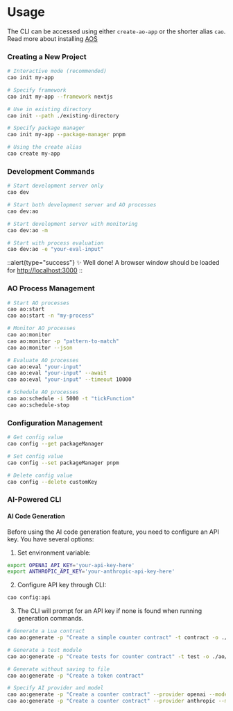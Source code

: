 # Usage

The CLI can be accessed using either `create-ao-app` or the shorter alias `cao`.
Read more about installing [AOS](https://cookbook_ao.arweave.dev/guides/aos/index.html)

### Creating a New Project

```bash
# Interactive mode (recommended)
cao init my-app

# Specify framework
cao init my-app --framework nextjs

# Use in existing directory
cao init --path ./existing-directory

# Specify package manager
cao init my-app --package-manager pnpm

# Using the create alias
cao create my-app
```

### Development Commands

```bash
# Start development server only
cao dev

# Start both development server and AO processes
cao dev:ao

# Start development server with monitoring
cao dev:ao -m

# Start with process evaluation
cao dev:ao -e "your-eval-input"
```

::alert{type="success"}
✨ Well done! A browser window should be loaded for <http://localhost:3000>
::

### AO Process Management

```bash
# Start AO processes
cao ao:start
cao ao:start -n "my-process"

# Monitor AO processes
cao ao:monitor
cao ao:monitor -p "pattern-to-match"
cao ao:monitor --json

# Evaluate AO processes
cao ao:eval "your-input"
cao ao:eval "your-input" --await
cao ao:eval "your-input" --timeout 10000

# Schedule AO processes
cao ao:schedule -i 5000 -t "tickFunction"
cao ao:schedule-stop
```

### Configuration Management

```bash
# Get config value
cao config --get packageManager

# Set config value
cao config --set packageManager pnpm

# Delete config value
cao config --delete customKey
```

### AI-Powered CLI

#### AI Code Generation

Before using the AI code generation feature, you need to configure an API key. You have several options:

1. Set environment variable:
```bash
export OPENAI_API_KEY='your-api-key-here'
export ANTHROPIC_API_KEY='your-anthropic-api-key-here'
```

2. Configure API key through CLI:
```bash
cao config:api
```

3. The CLI will prompt for an API key if none is found when running generation commands.

```bash
# Generate a Lua contract
cao ao:generate -p "Create a simple counter contract" -t contract -o ./ao/counter.lua

# Generate a test module
cao ao:generate -p "Create tests for counter contract" -t test -o ./ao/tests/counter.test.lua

# Generate without saving to file
cao ao:generate -p "Create a token contract"

# Specify AI provider and model
cao ao:generate -p "Create a counter contract" --provider openai --model gpt-4
cao ao:generate -p "Create a counter contract" --provider anthropic --model claude-3-opus-20240229
```


